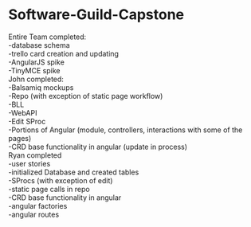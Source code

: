 # Software-Guild-Capstone  
Entire Team completed:  
-database schema  
-trello card creation and updating  
-AngularJS spike  
-TinyMCE spike  
John completed:  
-Balsamiq mockups  
-Repo (with exception of static page workflow)  
-BLL  
-WebAPI  
-Edit SProc  
-Portions of Angular (module, controllers, interactions with some of the pages)  
-CRD base functionality in angular (update in process)  
Ryan completed  
-user stories  
-initialized Database and created tables  
-SProcs (with exception of edit)  
-static page calls in repo  
-CRD base functionality in angular  
-angular factories  
-angular routes  
